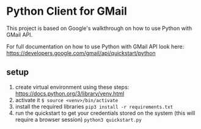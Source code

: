 # Python Client for GMail

This project is based on Google's walkthrough on how to use Python with GMail API.

For full documentation on how to use Python with GMail API look here:
https://developers.google.com/gmail/api/quickstart/python

## setup
1. create virtual environment using these steps: https://docs.python.org/3/library/venv.html
1. activate it `$ source <venv>/bin/activate`
1. install the required libraries `pip3 install -r requirements.txt`
1. run the quickstart to get your credentials stored on the system (this will require a browser session) `python3 quickstart.py`